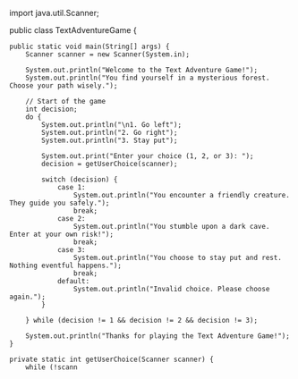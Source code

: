 import java.util.Scanner;

public class TextAdventureGame {

    public static void main(String[] args) {
        Scanner scanner = new Scanner(System.in);

        System.out.println("Welcome to the Text Adventure Game!");
        System.out.println("You find yourself in a mysterious forest. Choose your path wisely.");

        // Start of the game
        int decision;
        do {
            System.out.println("\n1. Go left");
            System.out.println("2. Go right");
            System.out.println("3. Stay put");

            System.out.print("Enter your choice (1, 2, or 3): ");
            decision = getUserChoice(scanner);

            switch (decision) {
                case 1:
                    System.out.println("You encounter a friendly creature. They guide you safely.");
                    break;
                case 2:
                    System.out.println("You stumble upon a dark cave. Enter at your own risk!");
                    break;
                case 3:
                    System.out.println("You choose to stay put and rest. Nothing eventful happens.");
                    break;
                default:
                    System.out.println("Invalid choice. Please choose again.");
            }

        } while (decision != 1 && decision != 2 && decision != 3);

        System.out.println("Thanks for playing the Text Adventure Game!");
    }

    private static int getUserChoice(Scanner scanner) {
        while (!scann
